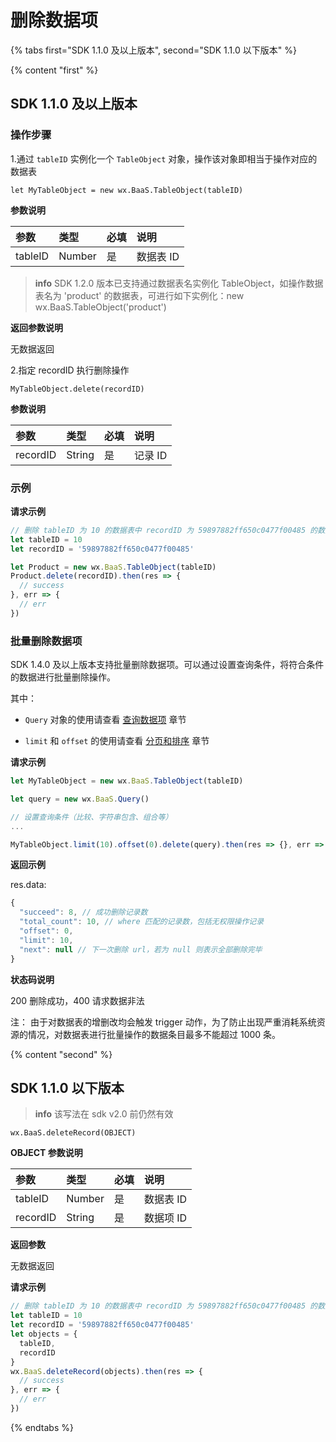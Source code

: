 # 删除数据项

{% tabs first="SDK 1.1.0 及以上版本", second="SDK 1.1.0 以下版本" %}

{% content "first" %}

## SDK 1.1.0 及以上版本

### 操作步骤

1.通过 `tableID` 实例化一个 `TableObject` 对象，操作该对象即相当于操作对应的数据表

`let MyTableObject = new wx.BaaS.TableObject(tableID)`

**参数说明**

| 参数     | 类型   | 必填 | 说明 |
| :-----  | :----- | :-- | :---|
| tableID | Number |  是 | 数据表 ID |

> **info**
> SDK 1.2.0 版本已支持通过数据表名实例化 TableObject，如操作数据表名为 'product' 的数据表，可进行如下实例化：new wx.BaaS.TableObject('product')

**返回参数说明**

无数据返回

2.指定 recordID 执行删除操作

`MyTableObject.delete(recordID)`

**参数说明**

| 参数      | 类型   | 必填 | 说明 |
| :------- | :----- | :-- | :---|
| recordID | String | 是  | 记录 ID |


### 示例

**请求示例**
```js
// 删除 tableID 为 10 的数据表中 recordID 为 59897882ff650c0477f00485 的数据项
let tableID = 10
let recordID = '59897882ff650c0477f00485'

let Product = new wx.BaaS.TableObject(tableID)
Product.delete(recordID).then(res => {
  // success
}, err => {
  // err
})
```


### 批量删除数据项

SDK 1.4.0 及以上版本支持批量删除数据项。可以通过设置查询条件，将符合条件的数据进行批量删除操作。

其中：
 - `Query` 对象的使用请查看 [查询数据项](./query.md) 章节

 - `limit` 和 `offset` 的使用请查看 [分页和排序](./limit-and-order.md) 章节

**请求示例**

```js
let MyTableObject = new wx.BaaS.TableObject(tableID)

let query = new wx.BaaS.Query()

// 设置查询条件（比较、字符串包含、组合等）
...

MyTableObject.limit(10).offset(0).delete(query).then(res => {}, err => {})
```

**返回示例**

res.data:
```js
{
  "succeed": 8, // 成功删除记录数
  "total_count": 10, // where 匹配的记录数，包括无权限操作记录
  "offset": 0,
  "limit": 10,
  "next": null // 下一次删除 url，若为 null 则表示全部删除完毕
}
```

**状态码说明**

200 删除成功，400 请求数据非法

<span class="attention">注：</span> 由于对数据表的增删改均会触发 trigger 动作，为了防止出现严重消耗系统资源的情况，对数据表进行批量操作的数据条目最多不能超过 1000 条。

{% content "second" %}

## SDK 1.1.0 以下版本

> **info**
> 该写法在 sdk v2.0 前仍然有效

`wx.BaaS.deleteRecord(OBJECT)`

**OBJECT 参数说明**

| 参数      | 类型   | 必填  | 说明 |
| :------- | :----- | :--- | :-- |
| tableID  | Number | 是   | 数据表 ID |
| recordID | String | 是   | 数据项 ID |

**返回参数**

无数据返回

**请求示例**

```js
// 删除 tableID 为 10 的数据表中 recordID 为 59897882ff650c0477f00485 的数据项
let tableID = 10
let recordID = '59897882ff650c0477f00485'
let objects = {
  tableID,
  recordID
}
wx.BaaS.deleteRecord(objects).then(res => {
  // success
}, err => {
  // err
})
```

{% endtabs %}

